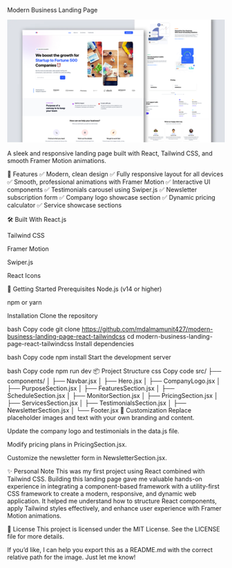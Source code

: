 Modern Business Landing Page

![Modern Business Landing Page](./src/assets/react-busines-landing-page.png)
 
A sleek and responsive landing page built with React, Tailwind CSS, and smooth Framer Motion animations.

🌟 Features
✅ Modern, clean design
✅ Fully responsive layout for all devices
✅ Smooth, professional animations with Framer Motion
✅ Interactive UI components
✅ Testimonials carousel using Swiper.js
✅ Newsletter subscription form
✅ Company logo showcase section
✅ Dynamic pricing calculator
✅ Service showcase sections

🛠️ Built With
React.js

Tailwind CSS

Framer Motion

Swiper.js

React Icons

🚀 Getting Started
Prerequisites
Node.js (v14 or higher)

npm or yarn

Installation
Clone the repository

bash
Copy code
git clone https://github.com/mdalmamunit427/modern-business-landing-page-react-tailwindcss
cd modern-business-landing-page-react-tailwindcss
Install dependencies

bash
Copy code
npm install
Start the development server

bash
Copy code
npm run dev
📦 Project Structure
css
Copy code
src/
 ├── components/
 │   ├── Navbar.jsx
 │   ├── Hero.jsx
 │   ├── CompanyLogo.jsx
 │   ├── PurposeSection.jsx
 │   ├── FeaturesSection.jsx
 │   ├── ScheduleSection.jsx
 │   ├── MonitorSection.jsx
 │   ├── PricingSection.jsx
 │   ├── ServicesSection.jsx
 │   ├── TestimonialsSection.jsx
 │   ├── NewsletterSection.jsx
 │   └── Footer.jsx
🎨 Customization
Replace placeholder images and text with your own branding and content.

Update the company logo and testimonials in the data.js file.

Modify pricing plans in PricingSection.jsx.

Customize the newsletter form in NewsletterSection.jsx.

✨ Personal Note
This was my first project using React combined with Tailwind CSS. Building this landing page gave me valuable hands-on experience in integrating a component-based framework with a utility-first CSS framework to create a modern, responsive, and dynamic web application. It helped me understand how to structure React components, apply Tailwind styles effectively, and enhance user experience with Framer Motion animations.

📝 License
This project is licensed under the MIT License. See the LICENSE file for more details.

If you’d like, I can help you export this as a README.md with the correct relative path for the image. Just let me know!
